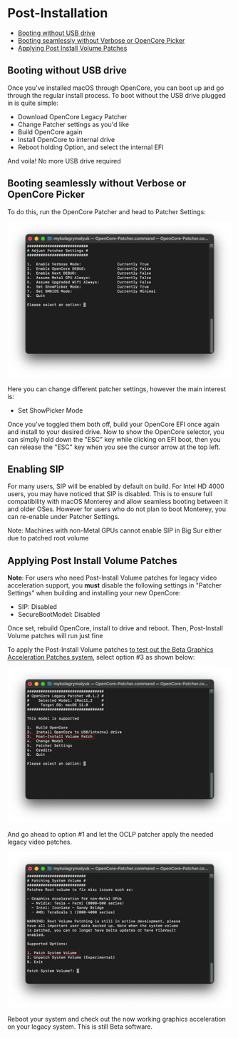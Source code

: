 # Post-Installation

* [Booting without USB drive](#booting-without-usb-drive)
* [Booting seamlessly without Verbose or OpenCore Picker](#booting-seamlessly-without-verbose-or-opencore-picker)
* [Applying Post Install Volume Patches](#applying-post-install-volume-patches)

## Booting without USB drive

Once you've installed macOS through OpenCore, you can boot up and go through the regular install process. To boot without the USB drive plugged in is quite simple:

* Download OpenCore Legacy Patcher
* Change Patcher settings as you'd like
* Build OpenCore again
* Install OpenCore to internal drive
* Reboot holding Option, and select the internal EFI

And voila! No more USB drive required

## Booting seamlessly without Verbose or OpenCore Picker

To do this, run the OpenCore Patcher and head to Patcher Settings:

![](../images/settings.png)

Here you can change different patcher settings, however the main interest is:

* Set ShowPicker Mode

Once you've toggled them both off, build your OpenCore EFI once again and install to your desired drive. Now to show the OpenCore selector, you can simply hold down the "ESC" key while clicking on EFI boot, then you can release the "ESC" key when you see the cursor arrow at the top left.

## Enabling SIP

For many users, SIP will be enabled by default on build. For Intel HD 4000 users, you may have noticed that SIP is disabled. This is to ensure full compatibility with macOS Monterey and allow seamless booting between it and older OSes. However for users who do not plan to boot Monterey, you can re-enable under Patcher Settings.

Note: Machines with non-Metal GPUs cannot enable SIP in Big Sur either due to patched root volume

## Applying Post Install Volume Patches

**Note**: For users who need Post-Install Volume patches for legacy video acceleration support, you **must** disable the following settings in "Patcher Settings" when building and installing your new OpenCore:

* SIP: Disabled
* SecureBootModel: Disabled

Once set, rebuild OpenCore, install to drive and reboot. Then, Post-Install Volume patches will run just fine

To apply the Post-Install Volume patches [to test out the Beta Graphics Acceleration Patches system](https://github.com/dortania/OpenCore-Legacy-Patcher/issues/108), select option #3 as shown below:

![](../images/root-patch.png)

And go ahead to option #1 and let the OCLP patcher apply the needed legacy video patches.

![](../images/root-patcher-2.png)

Reboot your system and check out the now working graphics acceleration on your legacy system. This is still Beta software.
